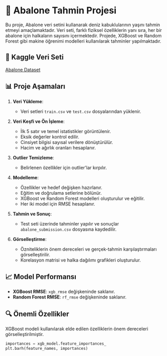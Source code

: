 # 🐚 Abalone Tahmin Projesi

Bu proje, Abalone veri setini kullanarak deniz kabuklularının yaşını tahmin etmeyi amaçlamaktadır. Veri seti, farklı fiziksel özelliklerin yanı sıra, her bir abalone için halkaların sayısını içermektedir. Projede, XGBoost ve Random Forest gibi makine öğrenimi modelleri kullanılarak tahminler yapılmaktadır.

## 🔗 Kaggle Veri Seti
[Abalone Dataset](https://www.kaggle.com/datasets/rodolfomendes/abalone-dataset)

## 📊 Proje Aşamaları
1. **Veri Yükleme**:
   - Veri setleri `train.csv` ve `test.csv` dosyalarından yüklenir.
  
2. **Veri Keşfi ve Ön İşleme**:
   - İlk 5 satır ve temel istatistikler görüntülenir.
   - Eksik değerler kontrol edilir.
   - Cinsiyet bilgisi sayısal verilere dönüştürülür.
   - Hacim ve ağırlık oranları hesaplanır.

3. **Outlier Temizleme**:
   - Belirlenen özellikler için outlier'lar kırpılır.

4. **Modelleme**:
   - Özellikler ve hedef değişken hazırlanır.
   - Eğitim ve doğrulama setlerine bölünür.
   - XGBoost ve Random Forest modelleri oluşturulur ve eğitilir.
   - Her iki model için RMSE hesaplanır.

5. **Tahmin ve Sonuç**:
   - Test seti üzerinde tahminler yapılır ve sonuçlar `abalone_submission.csv` dosyasına kaydedilir.

6. **Görselleştirme**:
   - Özniteliklerin önem dereceleri ve gerçek-tahmin karşılaştırmaları görselleştirilir.
   - Korelasyon matrisi ve halka dağılımı grafikleri oluşturulur.

## 📈 Model Performansı
- **XGBoost RMSE**: `xgb_rmse` değişkeninde saklanır.
- **Random Forest RMSE**: `rf_rmse` değişkeninde saklanır.

## 🔍 Önemli Özellikler
XGBoost modeli kullanılarak elde edilen özelliklerin önem dereceleri görselleştirilmiştir.

```python
importances = xgb_model.feature_importances_
plt.barh(feature_names, importances)
